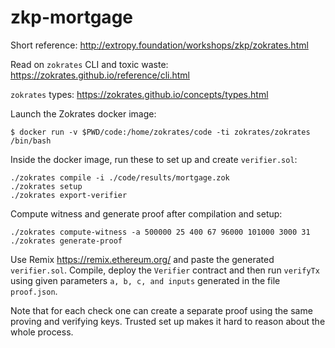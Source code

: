 # zkp-mortgage

Short reference: http://extropy.foundation/workshops/zkp/zokrates.html

Read on `zokrates` CLI and toxic waste: https://zokrates.github.io/reference/cli.html

`zokrates` types: https://zokrates.github.io/concepts/types.html

Launch the Zokrates docker image:

```
$ docker run -v $PWD/code:/home/zokrates/code -ti zokrates/zokrates /bin/bash
```

Inside the docker image, run these to set up and create `verifier.sol`:

```
./zokrates compile -i ./code/results/mortgage.zok 
./zokrates setup
./zokrates export-verifier
```

Compute witness and generate proof after compilation and setup:

```
./zokrates compute-witness -a 500000 25 400 67 96000 101000 3000 31
./zokrates generate-proof
```

Use Remix https://remix.ethereum.org/ and paste the generated `verifier.sol`. Compile, deploy the `Verifier` contract and then run `verifyTx` using given parameters `a, b, c, and inputs` generated in the file `proof.json`.

Note that for each check one can create a separate proof using the same proving and verifying keys. Trusted set up makes it hard to reason about the whole process.

